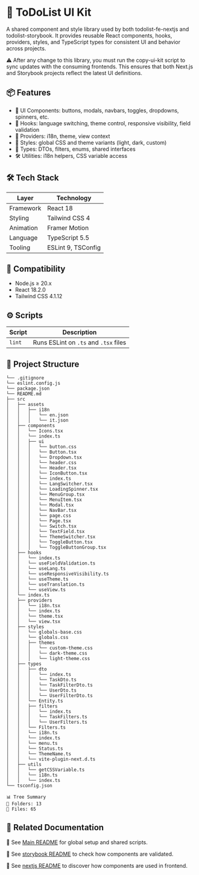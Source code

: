# 🧾 ToDoList UI Kit

A shared component and style library used by both todolist-fe-nextjs and todolist-storybook. It provides reusable React components, hooks, providers, styles, and TypeScript types for consistent UI and behavior across projects.

⚠️ After any change to this library, you must run the copy-ui-kit script to sync updates with the consuming frontends. This ensures that both Next.js and Storybook projects reflect the latest UI definitions.

## 📦 Features

   - 🧱 UI Components: buttons, modals, navbars, toggles, dropdowns, spinners, etc.
   - 🧠 Hooks: language switching, theme control, responsive visibility, field validation
   - 🧬 Providers: i18n, theme, view context
   - 🎨 Styles: global CSS and theme variants (light, dark, custom)
   - 🧾 Types: DTOs, filters, enums, shared interfaces
   - 🛠 Utilities: i18n helpers, CSS variable access

## 🛠 Tech Stack

| Layer         | Technology               |
|---------------|--------------------------|
| Framework     | React 18                 |
| Styling       | Tailwind CSS 4           |
| Animation     | Framer Motion            |
| Language      | TypeScript 5.5           |
| Tooling       | ESLint 9, TSConfig       |

## 🧪 Compatibility

   - Node.js ≥ 20.x
   - React 18.2.0
   - Tailwind CSS 4.1.12

## ⚙️ Scripts

| Script   | Description                                |
|----------|--------------------------------------------|
| `lint`   | Runs ESLint on `.ts` and `.tsx` files      |

## 📁 Project Structure

```
└── .gitignore
└── eslint.config.js
└── package.json
└── README.md
├── src
│   ├── assets
│   │   ├── i18n
│   │   │   └── en.json
│   │   │   └── it.json
│   ├── components
│   │   └── Icons.tsx
│   │   └── index.ts
│   │   ├── ui
│   │   │   └── button.css
│   │   │   └── Button.tsx
│   │   │   └── Dropdown.tsx
│   │   │   └── header.css
│   │   │   └── Header.tsx
│   │   │   └── IconButton.tsx
│   │   │   └── index.ts
│   │   │   └── LangSwitcher.tsx
│   │   │   └── LoadingSpinner.tsx
│   │   │   └── MenuGroup.tsx
│   │   │   └── MenuItem.tsx
│   │   │   └── Modal.tsx
│   │   │   └── NavBar.tsx
│   │   │   └── page.css
│   │   │   └── Page.tsx
│   │   │   └── Switch.tsx
│   │   │   └── TextField.tsx
│   │   │   └── ThemeSwitcher.tsx
│   │   │   └── ToggleButton.tsx
│   │   │   └── ToggleButtonGroup.tsx
│   ├── hooks
│   │   └── index.ts
│   │   └── useFieldValidation.ts
│   │   └── useLang.ts
│   │   └── useResponsiveVisibility.ts
│   │   └── useTheme.ts
│   │   └── useTranslation.ts
│   │   └── useView.ts
│   └── index.ts
│   ├── providers
│   │   └── i18n.tsx
│   │   └── index.ts
│   │   └── theme.tsx
│   │   └── view.tsx
│   ├── styles
│   │   └── globals-base.css
│   │   └── globals.css
│   │   ├── themes
│   │   │   └── custom-theme.css
│   │   │   └── dark-theme.css
│   │   │   └── light-theme.css
│   ├── types
│   │   ├── dto
│   │   │   └── index.ts
│   │   │   └── TaskDto.ts
│   │   │   └── TaskFilterDto.ts
│   │   │   └── UserDto.ts
│   │   │   └── UserFilterDto.ts
│   │   └── Entity.ts
│   │   ├── filters
│   │   │   └── index.ts
│   │   │   └── TaskFilters.ts
│   │   │   └── UserFilters.ts
│   │   └── Filters.ts
│   │   └── i18n.ts
│   │   └── index.ts
│   │   └── menu.ts
│   │   └── Status.ts
│   │   └── ThemeName.ts
│   │   └── vite-plugin-next.d.ts
│   ├── utils
│   │   └── getCSSVariable.ts
│   │   └── i18n.ts
│   │   └── index.ts
└── tsconfig.json

📊 Tree Summary
📁 Folders: 13
📄 Files: 65
```

## 🔗 Related Documentation

📖 See [Main README](../README.md) for global setup and shared scripts.

📖 See [storybook README](../todolist-storybook/README.md) to check how components are validated.

📖 See [nextjs README](../todolist-fe-nextjs/README.md) to discover how components are used in frontend.